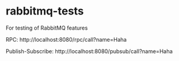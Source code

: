 # rabbitmq-tests
For testing of RabbitMQ features

RPC: http://localhost:8080/rpc/call?name=Haha

Publish-Subscribe: http://localhost:8080/pubsub/call?name=Haha


